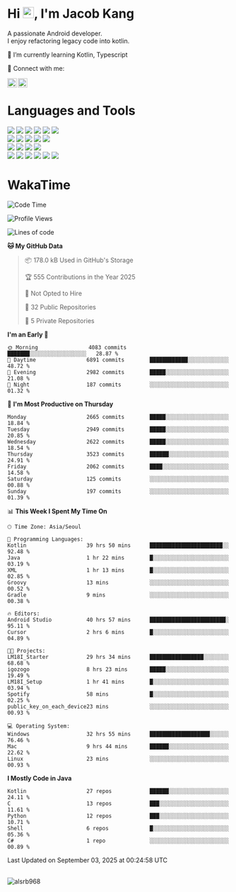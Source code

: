 # Hi <img src="https://media.giphy.com/media/hvRJCLFzcasrR4ia7z/giphy.gif" width="25px">, I'm Jacob Kang
A passionate Android developer.
</br>
I enjoy refactoring legacy code into kotlin.

🌱 I’m currently learning Kotlin, Typescript

🤝 Connect with me:

<a href="https://www.linkedin.com/in/minkyu-kang-b7477b1b2/"><img align="left" src="https://raw.githubusercontent.com/yushi1007/yushi1007/main/images/linkedin.svg" alt="Minkyu Kang | LinkedIn" width="21px"/></a>
<a href="https://www.instagram.com/_jacob_kang/"><img align="left" src="https://raw.githubusercontent.com/yushi1007/yushi1007/main/images/instagram.svg" alt="Jacob Kang | Instagram" width="21px"/></a>

</br>

# Languages and Tools

<div align="left">
<img src="https://img.shields.io/badge/java-007396?logo=java&logoColor=white"/>
<img src="https://img.shields.io/badge/kotlin-7F52FF?logo=kotlin&logoColor=white"/>
<img src="https://img.shields.io/badge/python-3776AB?logo=python&logoColor=white"/>
<img src="https://img.shields.io/badge/bash shell-4EAA25?logo=gnubash&logoColor=white"/>
<img src="https://img.shields.io/badge/c-A8B9CC?logo=c&logoColor=white"/>
<img src="https://img.shields.io/badge/c++-00599C?logo=c%2b%2b&logoColor=white"/>
</div>
<div align="left">
<img src="https://img.shields.io/badge/git-F05032?logo=git&logoColor=white"/>
<img src="https://img.shields.io/badge/github-181717?logo=github&logoColor=white"/>
<img src="https://img.shields.io/badge/mysql-4479A1?logo=mysql&logoColor=white"/>
<img src="https://img.shields.io/badge/sqlite-003B57?logo=sqlite&logoColor=white"/>
<img src="https://img.shields.io/badge/amazon AWS-232F3E?logo=amazonaws&logoColor=white"/>
</div>
<div align="left">
<img src="https://img.shields.io/badge/android-3DDC84?logo=android&logoColor=white"/>
<img src="https://img.shields.io/badge/linux-FCC624?logo=linux&logoColor=white"/>
<img src="https://img.shields.io/badge/flask-000000?logo=flask&logoColor=white"/>
<img src="https://img.shields.io/badge/arduino-00979D?logo=arduino&logoColor=white"/>
</div>
<div align="left">
<img src="https://img.shields.io/badge/slack-4A154B?logo=slack&logoColor=white"/>
<img src="https://img.shields.io/badge/notion-000000?logo=notion&logoColor=white"/>
<img src="https://img.shields.io/badge/jira-0052CC?logo=jira&logoColor=white"/>
<img src="https://img.shields.io/badge/postman-FF6C37?logo=postman&logoColor=white"/>
<img src="https://img.shields.io/badge/intellij-000000?logo=intellijidea&logoColor=white"/>
<img src="https://img.shields.io/badge/pycharm-000000?logo=pycharm&logoColor=white"/>
</div>

# WakaTime

<!--START_SECTION:waka-->
![Code Time](http://img.shields.io/badge/Code%20Time-5%2C266%20hrs%2056%20mins-blue)

![Profile Views](http://img.shields.io/badge/Profile%20Views-0-blue)

![Lines of code](https://img.shields.io/badge/From%20Hello%20World%20I%27ve%20Written-5.9%20million%20lines%20of%20code-blue)

**🐱 My GitHub Data** 

> 📦 178.0 kB Used in GitHub's Storage 
 > 
> 🏆 555 Contributions in the Year 2025
 > 
> 🚫 Not Opted to Hire
 > 
> 📜 32 Public Repositories 
 > 
> 🔑 5 Private Repositories 
 > 
**I'm an Early 🐤** 

```text
🌞 Morning                4083 commits        ███████░░░░░░░░░░░░░░░░░░   28.87 % 
🌆 Daytime                6891 commits        ████████████░░░░░░░░░░░░░   48.72 % 
🌃 Evening                2982 commits        █████░░░░░░░░░░░░░░░░░░░░   21.08 % 
🌙 Night                  187 commits         ░░░░░░░░░░░░░░░░░░░░░░░░░   01.32 % 
```
📅 **I'm Most Productive on Thursday** 

```text
Monday                   2665 commits        █████░░░░░░░░░░░░░░░░░░░░   18.84 % 
Tuesday                  2949 commits        █████░░░░░░░░░░░░░░░░░░░░   20.85 % 
Wednesday                2622 commits        █████░░░░░░░░░░░░░░░░░░░░   18.54 % 
Thursday                 3523 commits        ██████░░░░░░░░░░░░░░░░░░░   24.91 % 
Friday                   2062 commits        ████░░░░░░░░░░░░░░░░░░░░░   14.58 % 
Saturday                 125 commits         ░░░░░░░░░░░░░░░░░░░░░░░░░   00.88 % 
Sunday                   197 commits         ░░░░░░░░░░░░░░░░░░░░░░░░░   01.39 % 
```


📊 **This Week I Spent My Time On** 

```text
🕑︎ Time Zone: Asia/Seoul

💬 Programming Languages: 
Kotlin                   39 hrs 50 mins      ███████████████████████░░   92.48 % 
Java                     1 hr 22 mins        █░░░░░░░░░░░░░░░░░░░░░░░░   03.19 % 
XML                      1 hr 13 mins        █░░░░░░░░░░░░░░░░░░░░░░░░   02.85 % 
Groovy                   13 mins             ░░░░░░░░░░░░░░░░░░░░░░░░░   00.52 % 
Gradle                   9 mins              ░░░░░░░░░░░░░░░░░░░░░░░░░   00.38 % 

🔥 Editors: 
Android Studio           40 hrs 57 mins      ████████████████████████░   95.11 % 
Cursor                   2 hrs 6 mins        █░░░░░░░░░░░░░░░░░░░░░░░░   04.89 % 

🐱‍💻 Projects: 
LM18I_Starter            29 hrs 34 mins      █████████████████░░░░░░░░   68.68 % 
igozogo                  8 hrs 23 mins       █████░░░░░░░░░░░░░░░░░░░░   19.49 % 
LM18I_Setup              1 hr 41 mins        █░░░░░░░░░░░░░░░░░░░░░░░░   03.94 % 
Spotify                  58 mins             █░░░░░░░░░░░░░░░░░░░░░░░░   02.25 % 
public_key_on_each_device23 mins             ░░░░░░░░░░░░░░░░░░░░░░░░░   00.93 % 

💻 Operating System: 
Windows                  32 hrs 55 mins      ███████████████████░░░░░░   76.46 % 
Mac                      9 hrs 44 mins       ██████░░░░░░░░░░░░░░░░░░░   22.62 % 
Linux                    23 mins             ░░░░░░░░░░░░░░░░░░░░░░░░░   00.93 % 
```

**I Mostly Code in Java** 

```text
Kotlin                   27 repos            ██████░░░░░░░░░░░░░░░░░░░   24.11 % 
C                        13 repos            ███░░░░░░░░░░░░░░░░░░░░░░   11.61 % 
Python                   12 repos            ███░░░░░░░░░░░░░░░░░░░░░░   10.71 % 
Shell                    6 repos             █░░░░░░░░░░░░░░░░░░░░░░░░   05.36 % 
C#                       1 repo              ░░░░░░░░░░░░░░░░░░░░░░░░░   00.89 % 
```




 Last Updated on September 03, 2025 at 00:24:58 UTC
<!--END_SECTION:waka-->

</br>

<div align="left">
<img align="left" src="https://github-readme-stats.vercel.app/api/top-langs?username=alsrb968&show_icons=true&locale=en&layout=compact&theme=dark" alt="alsrb968" />
</div>
